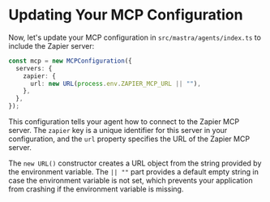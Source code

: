 # Updating Your MCP Configuration

Now, let's update your MCP configuration in `src/mastra/agents/index.ts` to include the Zapier server:

```typescript
const mcp = new MCPConfiguration({
  servers: {
    zapier: {
      url: new URL(process.env.ZAPIER_MCP_URL || ""),
    },
  },
});
```

This configuration tells your agent how to connect to the Zapier MCP server. The `zapier` key is a unique identifier for this server in your configuration, and the `url` property specifies the URL of the Zapier MCP server.

The `new URL()` constructor creates a URL object from the string provided by the environment variable. The `|| ""` part provides a default empty string in case the environment variable is not set, which prevents your application from crashing if the environment variable is missing.
